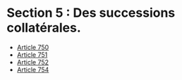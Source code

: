 # Section 5 : Des successions collatérales.

- [Article 750](article-750.md)
- [Article 751](article-751.md)
- [Article 752](article-752.md)
- [Article 754](article-754.md)
